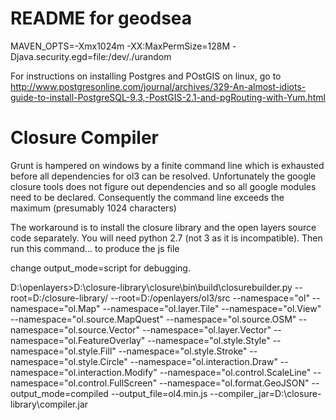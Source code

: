 README for geodsea
==========================


MAVEN_OPTS=-Xmx1024m -XX:MaxPermSize=128M -Djava.security.egd=file:/dev/./urandom

For instructions on installing Postgres and POstGIS on linux, go to 
http://www.postgresonline.com/journal/archives/329-An-almost-idiots-guide-to-install-PostgreSQL-9.3,-PostGIS-2.1-and-pgRouting-with-Yum.html

Closure Compiler
================

Grunt is hampered on windows by a finite command line which is exhausted before all dependencies for ol3 can be resolved.
Unfortunately the google closure tools does not figure out dependencies and so all google modules need to be declared.
Consequently the command line exceeds the maximum (presumably 1024 characters)

The workaround is to install the closure library and the open layers source code separately. You will need python 2.7 
(not 3 as it is incompatible). Then run this command... to produce the js file

change output_mode=script for debugging.

D:\openlayers>D:\closure-library\closure\bin\build\closurebuilder.py --root=D:/closure-library/ --root=D:/openlayers/ol3/src --namespace="ol" --namespace="ol.Map" --namespace="ol.layer.Tile" --namespace="ol.View" --namespace="ol.source.MapQuest" --namespace="ol.source.OSM" --namespace="ol.source.Vector" --namespace="ol.layer.Vector" --namespace="ol.FeatureOverlay" --namespace="ol.style.Style" --namespace="ol.style.Fill" --namespace="ol.style.Stroke" --namespace="ol.style.Circle" --namespace="ol.interaction.Draw" --namespace="ol.interaction.Modify" --namespace="ol.control.ScaleLine" --namespace="ol.control.FullScreen" --namespace="ol.format.GeoJSON" --output_mode=compiled --output_file=ol4.min.js --compiler_jar=D:\closure-library\compiler.jar